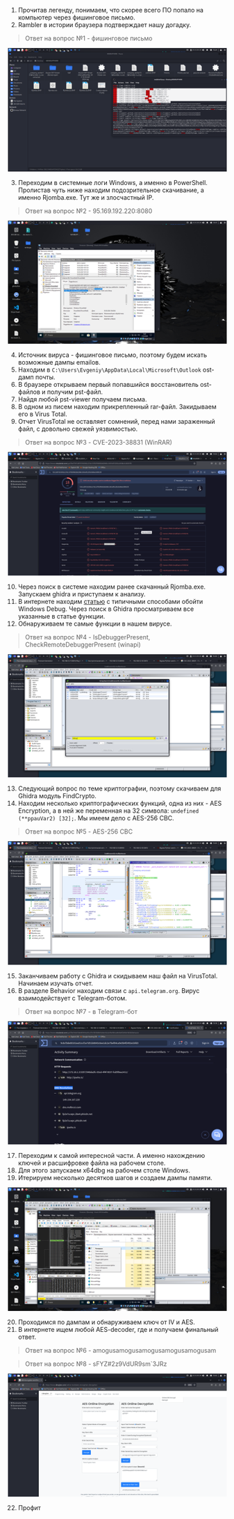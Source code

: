 1. Прочитав легенду, понимаем, что скорее всего ПО попало на компьютер через фишинговое письмо.
2. Rambler в истории браузера подтверждает нашу догадку.
> Ответ на вопрос №1 - фишинговое письмо

![mail](https://github.com/artkegor/nto2024_writeups/blob/main/forensics/forensics6.png)

3. Переходим в системные логи Windows, а именно в PowerShell. Пролистав чуть ниже находим подозрительное скачивание, а именно Rjomba.exe. Тут же и злосчастный IP.
> Ответ на вопрос №2 - 95.169.192.220:8080

![ip](https://github.com/artkegor/nto2024_writeups/blob/main/forensics/forensics1.png)

4. Источник вируса - фишинговое письмо, поэтому будем искать возможные дампы emailов.
5. Находим в `C:\Users\Evgeniy\AppData\Local\Microsoft\Outlook` ost-дамп почты.
6. В браузере открываем первый попавшийся восстановитель ost-файлов и получим pst-файл.
7. Найдя любой pst-viewer получаем письма.
8. В одном из писем находим прикрепленный rar-файл. Закидываем его в Virus Total.
9. Отчет VirusTotal не оставляет сомнений, перед нами зараженный файл, с довольно свежей уязвимостью.
> Ответ на вопрос №3 - CVE-2023-38831 (WinRAR)

![cve](https://github.com/artkegor/nto2024_writeups/blob/main/forensics/forensics2.png)

10. Через поиск в системе находим ранее скачанный Rjomba.exe. Запускаем ghidra и приступаем к анализу.
11. В интернете находим [статью](https://anti-debug.checkpoint.com/techniques/misc.html) с типичными способами обойти Windows Debug. Через поиск в Ghidra просматриваем все указанные в статье функции.
12. Обнаруживаем те самые функции в нашем вирусе.
> Ответ на вопрос №4 - IsDebuggerPresent, CheckRemoteDebuggerPresent (winapi)

![badfuncs](https://github.com/artkegor/nto2024_writeups/blob/main/forensics/forensics3.png)

13. Следующий вопрос по теме криптографии, поэтому скачиваем для Ghidra модуль FindCrypto.
14. Находим несколько криптографических функций, одна из них - AES Encryption, а в ней же переменная на 32 символа: `undefined (**ppauVar2) [32];`. Мы имеем дело с AES-256 CBC.
> Ответ на вопрос №5 - AES-256 CBC

![cryptofuncs](https://github.com/artkegor/nto2024_writeups/blob/main/forensics/forensics4.png)

15. Заканчиваем работу с Ghidra и скидываем наш файл на VirusTotal. Начинаем изучать отчет.
16. В разделе Behavior находим связи с `api.telegram.org`. Вирус взаимодействует с Telegram-ботом.
> Ответ на вопрос №7 - в Telegram-бот

![telegramisimposter](https://github.com/artkegor/nto2024_writeups/blob/main/forensics/forensics5.png)

17. Переходим к самой интересной части. А именно нахождению ключей и расшифровке файла на рабочем столе.
18. Для этого запускаем x64dbg на рабочем столе Windows.
19. Итерируем несколько десятков шагов и создаем дампы памяти.

![hardestpart](https://github.com/artkegor/nto2024_writeups/blob/main/forensics/forensics7.png)

20. Проходимся по дампам и обнаруживаем ключ от IV и AES.
21. В интернете ищем любой AES-decoder, где и получаем финальный ответ.
> Ответ на вопрос №6 - amogusamogusamogusamogusamogusam

> Ответ на вопрос №8 - sFYZ#2z9VdUR9sm`3JRz

![gg](https://github.com/artkegor/nto2024_writeups/blob/main/forensics/forensics8.png)

22. Профит

